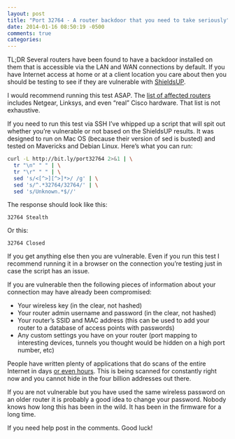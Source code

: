 ```yaml
---
layout: post
title: "Port 32764 - A router backdoor that you need to take seriously"
date: 2014-01-16 08:50:19 -0500
comments: true
categories: 
---
```


TL;DR Several routers have been found to have a backdoor installed on them that is accessible via the LAN and WAN connections by default.  If you have Internet access at home or at a client location you care about then you should be testing to see if they are vulnerable with [ShieldsUP](https://www.grc.com/x/portprobe=32764).

I would recommend running this test ASAP.  The [list of affected routers](https://github.com/elvanderb/TCP-32764) includes Netgear, Linksys, and even “real” Cisco hardware.  That list is not exhaustive.

If you need to run this test via SSH I’ve whipped up a script that will spit out whether you’re vulnerable or not based on the ShieldsUP results.  It was designed to run on Mac OS (because their version of sed is busted) and tested on Mavericks and Debian Linux.  Here’s what you can run:

``` bash
curl -L http://bit.ly/port32764 2>&1 | \
  tr "\n" " " | \
  tr "\r" " " | \
  sed 's/<[^>][^>]*>/ /g' | \
  sed 's/^.*32764/32764/' | \
  sed 's/Unknown.*$//'
```

The response should look like this:

```
32764 Stealth
```

Or this:

```
32764 Closed
```

If you get anything else then you are vulnerable.  Even if you run this test I recommend running it in a browser on the connection you’re testing just in case the script has an issue.

If you are vulnerable then the following pieces of information about your connection may have already been compromised:

* Your wireless key (in the clear, not hashed)
* Your router admin username and password (in the clear, not hashed)
* Your router’s SSID and MAC address (this can be used to add your router to a database of access points with passwords)
* Any custom settings you have on your router (port mapping to interesting devices, tunnels you thought would be hidden on a high port number, etc)

People have written plenty of applications that do scans of the entire Internet in days [or even hours](http://zmap.io/).  This is being scanned for constantly right now and you cannot hide in the four billion addresses out there.

If you are not vulnerable but you have used the same wireless password on an older router it is probably a good idea to change your password.  Nobody knows how long this has been in the wild.  It has been in the firmware for a long time.

If you need help post in the comments.  Good luck!
